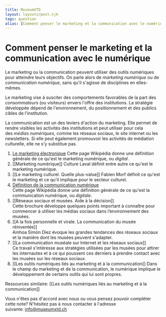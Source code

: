 ```yaml
---
title: MuseumXTD
layout: layouts/post.njk
tags: question
alias: [Comment penser le marketing et la communication avec le numérique?]
---
```

# **Comment penser le marketing et la communication avec le numérique**
Le marketing ou la communication peuvent utiliser des outils numériques pour atteindre leurs objectifs. On parle alors de *marketing numérique* ou de *communication numérique*, sans qu'il s'agisse de disciplines en elles-mêmes. 

Le marketing vise à susciter des comportements favorables de la part des *consommateurs* (ou visiteurs) envers l'offre des institutions. La stratégie développée dépend de l'environnement, du positionnement et des publics cibles de l'institution. 

La communication est un des leviers d'action du marketing. Elle permet de rendre visibles les activités des institutions et peut utiliser pour cela des _médias numériques_, comme les réseaux sociaux, le site internet ou les newsletters. Si elle peut également promouvoir les activités de médiation culturelle, elle ne s'y substitue pas.

1. [Le marketing électronique](https://fr.wikipedia.org/wiki/Marketing_%C3%A9lectronique)
   Cette page Wikipédia donne une définition générale de ce qu'est le marketing numérique, ou _digital_.
2. [[Marketing numérique]]
   Culture Laval définit entre autre ce qu'est le marketing numérique. 
3. [[Le marketing culturel. Quelle plus-value]]
   Fabien Morf définit ce qu'est le marketing et ce qu'il implique pour le secteur culturel. 
4.  [Définition de la communication numérique](app://obsidian.md/D%C3%A9finition%20de%20la%20communication%20num%C3%A9rique)  
    Cette page Wikipédia donne une définition générale de ce qu'est la communication numérique, ou _digitale_.
5. [[Réseaux sociaux et musées. Aide à la décision]]  
    Cette brochure développe quelques points important à connaître pour commencer à utiliser les médias sociaux dans l’environnement des musées.
6. [[A la fois personnelle et virale. La communication du musée réinventée]]  
   Ainhoa Simòn Diez évoque les grandes tendances des réseaux sociaux et la manière dont les musées peuvent s'adapter. 
7. [[La communication muséale sur Internet et les réseaux sociaux]]  
   Ce travail s'intéresse aux stratégies utilisées par les musées pour attirer les internautes et à ce qui poussent ces derniers à prendre contact avec les musées sur les réseaux sociaux. 
8. [[Les outils numériques liés au marketing et à la communication]]
   Dans le champ du marketing et de la communication, le numérique implique le développement de certains outils qui lui sont propres. 

Ressources similaire: [[Les outils numériques liés au marketing et à la communication]]
 
Vous n'êtes pas d'accord avec nous ou vous pensez pouvoir compléter cette note? N'hésitez pas à nous contacter à l'adresse suivante: [info@museumxtd.ch](mailto:info@museumxtd.ch)